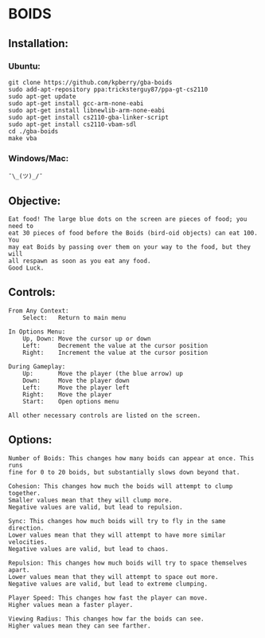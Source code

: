 # BOIDS

## Installation:
### Ubuntu:
    git clone https://github.com/kpberry/gba-boids
    sudo add-apt-repository ppa:tricksterguy87/ppa-gt-cs2110
    sudo apt-get update
    sudo apt-get install gcc-arm-none-eabi
    sudo apt-get install libnewlib-arm-none-eabi
    sudo apt-get install cs2110-gba-linker-script
    sudo apt-get install cs2110-vbam-sdl
    cd ./gba-boids
    make vba

### Windows/Mac:
	¯\_(ツ)_/¯    

## Objective:

    Eat food! The large blue dots on the screen are pieces of food; you need to
    eat 30 pieces of food before the Boids (bird-oid objects) can eat 100. You
    may eat Boids by passing over them on your way to the food, but they will
    all respawn as soon as you eat any food.
    Good Luck.


## Controls:

    From Any Context:
        Select:   Return to main menu

    In Options Menu:
        Up, Down: Move the cursor up or down
        Left:     Decrement the value at the cursor position
        Right:    Increment the value at the cursor position

    During Gameplay:
        Up:       Move the player (the blue arrow) up
        Down:     Move the player down
        Left:     Move the player left
        Right:    Move the player
        Start:    Open options menu

    All other necessary controls are listed on the screen.

## Options:

    Number of Boids: This changes how many boids can appear at once. This runs
    fine for 0 to 20 boids, but substantially slows down beyond that.

    Cohesion: This changes how much the boids will attempt to clump together.
    Smaller values mean that they will clump more.
    Negative values are valid, but lead to repulsion.

    Sync: This changes how much boids will try to fly in the same direction.
    Lower values mean that they will attempt to have more similar velocities.
    Negative values are valid, but lead to chaos.

    Repulsion: This changes how much boids will try to space themselves apart.
    Lower values mean that they will attempt to space out more.
    Negative values are valid, but lead to extreme clumping.

    Player Speed: This changes how fast the player can move.
    Higher values mean a faster player.

    Viewing Radius: This changes how far the boids can see.
    Higher values mean they can see farther.
